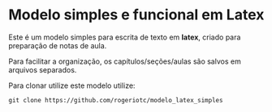 # Modelo simples e funcional em Latex

 Este é um modelo simples para escrita de texto em **latex**, criado para preparação de notas de aula.

 Para facilitar a organização, os capítulos/seções/aulas são salvos em arquivos separados.

Para clonar utilize este modelo utilize:

 `git clone https://github.com/rogeriotc/modelo_latex_simples`
